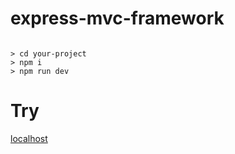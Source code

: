 # express-mvc-framework

```

> cd your-project
> npm i
> npm run dev
```

# Try

[localhost](http://localhost:3051)
